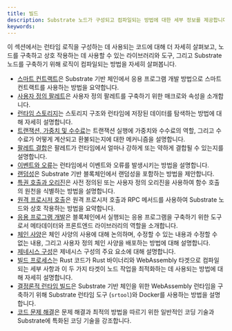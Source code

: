 ```yaml
---
title: 빌드
description: Substrate 노드가 구성되고 컴파일되는 방법에 대한 세부 정보를 제공합니다.
keywords:
---
```


이 섹션에서는 런타임 로직을 구성하는 데 사용되는 코드에 대해 더 자세히 살펴보고, 노드를 구축하고 상호 작용하는 데 사용할 수 있는 라이브러리와 도구, 그리고 Substrate 노드를 구축하기 위해 로직이 컴파일되는 방법을 자세히 살펴봅니다.

- [스마트 컨트랙트](/build/smart-contracts-strategy/)은 Substrate 기반 체인에서 응용 프로그램 개발 방법으로 스마트 컨트랙트를 사용하는 방법을 요약합니다.
- [사용자 정의 팔레트](/build/custom-pallets)은 사용자 정의 팔레트를 구축하기 위한 매크로와 속성을 소개합니다.
- [런타임 스토리지](/build/runtime-storage)는 스토리지 구조와 런타임에 저장된 데이터를 탐색하는 방법에 대해 자세히 설명합니다.
- [트랜잭션, 가중치 및 수수료](/build/tx-weights-fees)는 트랜잭션 실행에 가중치와 수수료의 역할, 그리고 수수료가 어떻게 계산되고 환불되는지에 대한 메커니즘을 설명합니다.
- [팔레트 결합](/build/pallet-coupling)은 팔레트가 런타임에서 얼마나 강하게 또는 약하게 결합될 수 있는지를 설명합니다.
- [이벤트와 오류](/build/events-and-errors)는 런타임에서 이벤트와 오류를 발생시키는 방법을 설명합니다.
- [랜덤성](/build/randomness)은 Substrate 기반 블록체인에서 랜덤성을 포함하는 방법을 제안합니다.
- [특권 호출과 오리진](/build/origins)은 사전 정의된 또는 사용자 정의 오리진을 사용하여 함수 호출의 원천을 식별하는 방법을 설명합니다.
- [원격 프로시저 호출](/build/remote-procedure-calls/)은 원격 프로시저 호출과 RPC 메서드를 사용하여 Substrate 노드와 상호 작용하는 방법을 요약합니다.
- [응용 프로그램 개발](/build/application-development/)은 블록체인에서 실행되는 응용 프로그램을 구축하기 위한 도구로서 메타데이터와 프론트엔드 라이브러리의 역할을 소개합니다.
- [체인 사양](/build/chain-spec)은 체인 사양의 사용에 대해 논의하며, 수정할 수 있는 내용과 수정할 수 없는 내용, 그리고 사용자 정의 체인 사양을 배포하는 방법에 대해 설명합니다.
- [제네시스 구성](/build/genesis-configuration)은 제네시스 구성의 주요 요소에 대해 설명합니다.
- [빌드 프로세스](/build/build-process)는 Rust 코드가 Rust 바이너리와 WebAssembly 타겟으로 컴파일되는 세부 사항과 이 두 가지 타겟이 노드 작업을 최적화하는 데 사용되는 방법에 대해 자세히 설명합니다.
- [결정론적 런타임 빌드](/build/build-a-deterministic-runtime)은 Substrate 기반 체인을 위한 WebAssembly 런타임을 구축하기 위해 Substrate 런타임 도구 (`srtool`)와 Docker를 사용하는 방법을 설명합니다.
- [코드 문제 해결](/build/troubleshoot-your-code)은 문제 해결과 최적의 방법을 따르기 위한 일반적인 코딩 기술과 Substrate에 특화된 코딩 기술을 강조합니다.